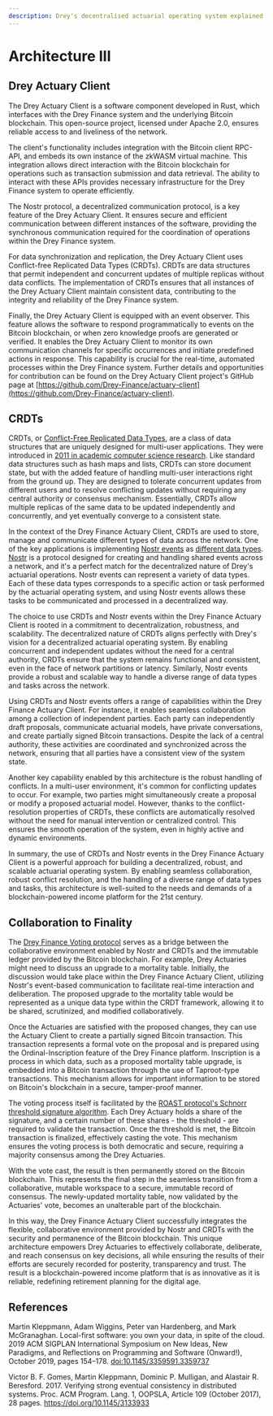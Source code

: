 ```yaml
---
description: Drey's decentralised actuarial operating system explained.
---
```


# Architecture III

## Drey Actuary Client

The Drey Actuary Client is a software component developed in Rust, which interfaces with the Drey Finance system and the underlying Bitcoin blockchain. This open-source project, licensed under Apache 2.0, ensures reliable access to and liveliness of the network.

The client's functionality includes integration with the Bitcoin client RPC-API, and embeds its own instance of the zkWASM virtual machine. This integration allows direct interaction with the Bitcoin blockchain for operations such as transaction submission and data retrieval. The ability to interact with these APIs provides necessary infrastructure for the Drey Finance system to operate efficiently.

The Nostr protocol, a decentralized communication protocol, is a key feature of the Drey Actuary Client. It ensures secure and efficient communication between different instances of the software, providing the synchronous communication required for the coordination of operations within the Drey Finance system.

For data synchronization and replication, the Drey Actuary Client uses Conflict-free Replicated Data Types (CRDTs). CRDTs are data structures that permit independent and concurrent updates of multiple replicas without data conflicts. The implementation of CRDTs ensures that all instances of the Drey Actuary Client maintain consistent data, contributing to the integrity and reliability of the Drey Finance system.

Finally, the Drey Actuary Client is equipped with an event observer. This feature allows the software to respond programmatically to events on the Bitcoin blockchain, or when zero knowledge proofs are generated or verified. It enables the Drey Actuary Client to monitor its own communication channels for specific occurrences and initiate predefined actions in response. This capability is crucial for the real-time, automated processes within the Drey Finance system. Further details and opportunities for contribution can be found on the Drey Actuary Client project's GitHub page at [https://github.com/Drey-Finance/actuary-client](https://github.com/Drey-Finance/actuary-client).

## CRDTs

CRDTs, or [Conflict-Free Replicated Data Types](https://en.wikipedia.org/wiki/Conflict-free\_replicated\_data\_type), are a class of data structures that are uniquely designed for multi-user applications. They were introduced in [2011 in academic computer science research](https://pages.lip6.fr/Marc.Shapiro/papers/RR-7687.pdf). Like standard data structures such as hash maps and lists, CRDTs can store document state, but with the added feature of handling multi-user interactions right from the ground up. They are designed to tolerate concurrent updates from different users and to resolve conflicting updates without requiring any central authority or consensus mechanism. Essentially, CRDTs allow multiple replicas of the same data to be updated independently and concurrently, and yet eventually converge to a consistent state.

In the context of the Drey Finance Actuary Client, CRDTs are used to store, manage and communicate different types of data across the network. One of the key applications is implementing [Nostr events](https://nostr.com/the-protocol/events) as [different data types](https://redis.com/blog/diving-into-crdts/). [Nostr](https://nostr.com/) is a protocol designed for creating and handling shared events across a network, and it's a perfect match for the decentralized nature of Drey's actuarial operations. Nostr events can represent a variety of data types. Each of these data types corresponds to a specific action or task performed by the actuarial operating system, and using Nostr events allows these tasks to be communicated and processed in a decentralized way.

The choice to use CRDTs and Nostr events within the Drey Finance Actuary Client is rooted in a commitment to decentralization, robustness, and scalability. The decentralized nature of CRDTs aligns perfectly with Drey's vision for a decentralized actuarial operating system. By enabling concurrent and independent updates without the need for a central authority, CRDTs ensure that the system remains functional and consistent, even in the face of network partitions or latency. Similarly, Nostr events provide a robust and scalable way to handle a diverse range of data types and tasks across the network.

Using CRDTs and Nostr events offers a range of capabilities within the Drey Finance Actuary Client. For instance, it enables seamless collaboration among a collection of independent parties. Each party can independently draft proposals, communicate actuarial models, have private conversations, and create partially signed Bitcoin transactions. Despite the lack of a central authority, these activities are coordinated and synchronized across the network, ensuring that all parties have a consistent view of the system state.

Another key capability enabled by this architecture is the robust handling of conflicts. In a multi-user environment, it's common for conflicting updates to occur. For example, two parties might simultaneously create a proposal or modify a proposed actuarial model. However, thanks to the conflict-resolution properties of CRDTs, these conflicts are automatically resolved without the need for manual intervention or centralized control. This ensures the smooth operation of the system, even in highly active and dynamic environments.

In summary, the use of CRDTs and Nostr events in the Drey Finance Actuary Client is a powerful approach for building a decentralized, robust, and scalable actuarial operating system. By enabling seamless collaboration, robust conflict resolution, and the handling of a diverse range of data types and tasks, this architecture is well-suited to the needs and demands of a blockchain-powered income platform for the 21st century.

## Collaboration to Finality

The [Drey Finance Voting protocol](Operations.md#voting) serves as a bridge between the collaborative environment enabled by Nostr and CRDTs and the immutable ledger provided by the Bitcoin blockchain. For example, Drey Actuaries might need to discuss an upgrade to a mortality table. Initially, the discussion would take place within the Drey Finance Actuary Client, utilizing Nostr's event-based communication to facilitate real-time interaction and deliberation. The proposed upgrade to the mortality table would be represented as a unique data type within the CRDT framework, allowing it to be shared, scrutinized, and modified collaboratively.

Once the Actuaries are satisfied with the proposed changes, they can use the Actuary Client to create a partially signed Bitcoin transaction. This transaction represents a formal vote on the proposal and is prepared using the Ordinal-Inscription feature of the Drey Finance platform. Inscription is a process in which data, such as a proposed mortality table upgrade, is embedded into a Bitcoin transaction through the use of Taproot-type transactions. This mechanism allows for important information to be stored on Bitcoin's blockchain in a secure, tamper-proof manner.

The voting process itself is facilitated by the [ROAST protocol's Schnorr threshold signature algorithm](cryptography-overview.md#roast-protocol). Each Drey Actuary holds a share of the signature, and a certain number of these shares - the threshold - are required to validate the transaction. Once the threshold is met, the Bitcoin transaction is finalized, effectively casting the vote. This mechanism ensures the voting process is both democratic and secure, requiring a majority consensus among the Drey Actuaries.

With the vote cast, the result is then permanently stored on the Bitcoin blockchain. This represents the final step in the seamless transition from a collaborative, mutable workspace to a secure, immutable record of consensus. The newly-updated mortality table, now validated by the Actuaries' vote, becomes an unalterable part of the blockchain.

In this way, the Drey Finance Actuary Client successfully integrates the flexible, collaborative environment provided by Nostr and CRDTs with the security and permanence of the Bitcoin blockchain. This unique architecture empowers Drey Actuaries to effectively collaborate, deliberate, and reach consensus on key decisions, all while ensuring the results of their efforts are securely recorded for posterity, transparency and trust. The result is a blockchain-powered income platform that is as innovative as it is reliable, redefining retirement planning for the digital age.

## References

Martin Kleppmann, Adam Wiggins, Peter van Hardenberg, and Mark McGranaghan. Local-first software: you own your data, in spite of the cloud. 2019 ACM SIGPLAN International Symposium on New Ideas, New Paradigms, and Reflections on Programming and Software (Onward!), October 2019, pages 154–178. [doi:10.1145/3359591.3359737](https://doi.org/10.1145/3359591.3359737)

Victor B. F. Gomes, Martin Kleppmann, Dominic P. Mulligan, and Alastair R. Beresford. 2017. Verifying strong eventual consistency in distributed systems. Proc. ACM Program. Lang. 1, OOPSLA, Article 109 (October 2017), 28 pages. https://doi.org/10.1145/3133933

